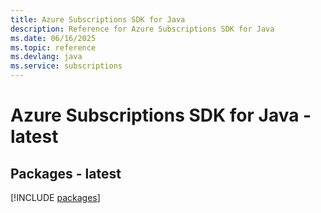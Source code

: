 ```yaml
---
title: Azure Subscriptions SDK for Java
description: Reference for Azure Subscriptions SDK for Java
ms.date: 06/16/2025
ms.topic: reference
ms.devlang: java
ms.service: subscriptions
---
```

# Azure Subscriptions SDK for Java - latest
## Packages - latest
[!INCLUDE [packages](subscriptions-index.md)]